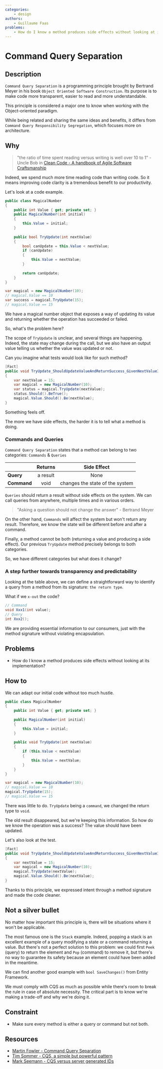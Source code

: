 ```yaml
---
categories:
    - design
authors:
    - Guillaume Faas
problems:
    - How do I know a method produces side effects without looking at its implementation?
---
```


# Command Query Separation

## Description
`Command Query Separation` is a programming principle brought by Bertrand Meyer in his book `Object Oriented Software Construction`.
Its purpose is to make code more transparent, easier to read and more understandable.

This principle is considered a major one to know when working with the Object-oriented paradigm.

While being related and sharing the same ideas and benefits, it differs from `Command Query Responsibility Segregation`, which focuses more on architecture.

## Why
> "the ratio of time spent reading versus writing is well over 10 to 1" - Uncle Bob in [Clean Code - A handbook of Agile Software Craftsmanship](https://www.amazon.com/Clean-Code-Handbook-Software-Craftsmanship/dp/0132350882)

Indeed, we spend much more time reading code than writing code.
So it means improving code clarity is a tremendous benefit to our productivity.

Let's look at a code example.

```csharp
public class MagicalNumber
{
    public int Value { get; private set; }
    public MagicalNumber(int initial)
    {
        this.Value = initial;
    }
    
    public bool TryUpdate(int nextValue)
    {
        bool canUpdate = this.Value < nextValue;
        if (canUpdate)
        {   
            this.Value = nextValue;
        }
        
        return canUpdate;
    }
}

var magical = new MagicalNumber(10);
// magical.Value == 10
var success = magical.TryUpdate(15);
// magical.Value == 15
```

We have a magical number object that exposes a way of updating its value and returning whether the operation has succeeded or failed.

So, what's the problem here?

The scope of `TryUpdate` is unclear, and several things are happening.
Indeed, the state may change during the call, but we also have an output value telling us whether the value was updated or not.

Can you imagine what tests would look like for such method?

```csharp
[Fact]
public void TryUpdate_ShouldUpdateValueAndReturnSuccess_GivenNextValueIsHigher()
{
    var nextValue = 15;
    var magical = new MagicalNumber(10);
    var status = magical.TryUpdate(nextValue);
    status.Should().BeTrue();
    magical.Value.Should().Be(nextValue);
}
```

Something feels off.

The more we have side effects, the harder it is to tell what a method is doing.

### Commands and Queries
`Command Query Separation` states that a method can belong to two categories: `Commands` & `Queries`

|             | Returns  |           Side Effect           |
|-------------|:--------:|:-------------------------------:|
| **Query**   | a result |              None               |
| **Command** |   void   | changes the state of the system |

`Queries` should return a result without side effects on the system.
We can call queries from anywhere, multiple times and in various orders.

> "Asking a question should not change the answer" - Bertrand Meyer

On the other hand, `Commands` will affect the system but won't return any result. Therefore, we know the state will be different before and after a command.

Finally, a method cannot be both (returning a value and producing a side effect).
Our previous `TryUpdate` method precisely belongs to both categories.

So, we have different categories but what does it change?

### A step further towards transparency and predictability
Looking at the table above, we can define a straightforward way to identify a query from a method from its signature: `the return type`.

What if we `x-out` the code?

```csharp
// Command
void Xxx1(int value);
// Query
int Xxx2();
```

We are providing essential information to our consumers, just with the method signature without violating encapsulation.

## Problems
  - How do I know a method produces side effects without looking at its implementation?

## How to
We can adapt our initial code without too much hustle.

```csharp
public class MagicalNumber
{
    public int Value { get; private set; }
    
    public MagicalNumber(int initial)
    {
        this.Value = initial;
    }
    
    public void TryUpdate(int nextValue)
    {
        if (this.Value < nextValue)
        {   
            this.Value = nextValue;
        }
    }
}

var magical = new MagicalNumber(10);
// magical.Value == 10
magical.TryUpdate(15);
// magical.Value == 15
```

There was little to do.
`TryUpdate` being a `command`, we changed the return type to `void`.

The old result disappeared, but we're keeping this information.
So how do we know the operation was a success?
The value should have been updated.

Let's also look at the test.

```csharp
[Fact]
public void TryUpdate_ShouldUpdateValueAndReturnSuccess_GivenNextValueIsHigher()
{
    var nextValue = 15;
    var magical = new MagicalNumber(10);
    magical.TryUpdate(nextValue);
    magical.Value.Should().Be(nextValue);
}
```

Thanks to this principle, we expressed intent through a method signature and made the code cleaner.

## Not a silver bullet
No matter how important this principle is, there will be situations where it won't be applicable.

The most famous one is the `Stack` example.
Indeed, popping a stack is an excellent example of a query modifying a state or a command returning a value.
But there's not a perfect solution to this problem: we could first `Peek` (query) to return the element and `Pop` (command) to remove it, but there's no way to guarantee its safety because an element could have been added in the meantime.

We can find another good example with `bool SaveChanges()` from Entity Framework.

We must comply with CQS as much as possible while there's room to break the rule in case of absolute necessity.
The critical part is to know we're making a trade-off and why we're doing it.

## Constraint
- Make sure every method is either a query or command but not both.

## Resources
- [Martin Fowler - Command Query Separation](https://www.martinfowler.com/bliki/CommandQuerySeparation.html)
- [Tim Sommer - CQS, a simple but powerful pattern](https://www.dotnetcurry.com/patterns-practices/1461/command-query-separation-cqs)
- [Mark Seemann - CQS versus server generated IDs](https://blog.ploeh.dk/2014/08/11/cqs-versus-server-generated-ids/)